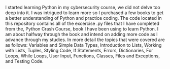 I started learning Python in my cybersecurity course, we did not delve too deep into it. I was intrigued to learn more so I purchased a few books to get a better understanding of Python and practice coding.
The code located in this repository contains all of the excercise .py files that I have completed from the, Python Crash Course, book I have been using to learn Python.
I am about halfway through the book and intend on adding more code as I advance through my studies.
In more detail the topics that were covered are as follows:
Variables and Simple Data Types, Introduction to Lists, Working with Lists, Tuples, Styling Code, If Statements, Errors, Dictionaries, For Loops, While Loops, User Input,
Functions, Classes, Files and Exceptions, and Testing Code.
